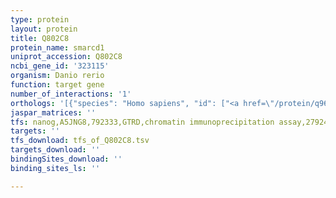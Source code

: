```yaml
---
type: protein
layout: protein
title: Q802C8
protein_name: smarcd1
uniprot_accession: Q802C8
ncbi_gene_id: '323115'
organism: Danio rerio
function: target gene
number_of_interactions: '1'
orthologs: '[{"species": "Homo sapiens", "id": ["<a href=\"/protein/q96gm5\">Q96GM5</a>"]}, {"species": "Mus musculus", "id": ["<a href=\"/protein/q61466\">Q61466</a>"]}, {"species": "Rattus norvegicus", "id": ["<a href=\"/protein/d3zbs9\">D3ZBS9</a>"]}, {"species": "Drosophila melanogaster", "id": ["<a href=\"/protein/q9vyg2\">Q9VYG2</a>"]}, {"species": "Caenorhabditis elegans", "id": ["<a href=\"/protein/o02101\">O02101</a>", "<a href=\"/protein/q09646\">Q09646</a>"]}]'
jaspar_matrices: ''
tfs: nanog,A5JNG8,792333,GTRD,chromatin immunoprecipitation assay,27924024%5Buid%5D,No
targets: ''
tfs_download: tfs_of_Q802C8.tsv
targets_download: ''
bindingSites_download: ''
binding_sites_ls: ''

---
```

